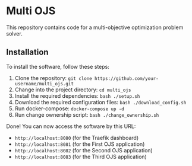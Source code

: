 <!--
 * @Author: hibana2077 hibana2077@gmail.com
 * @Date: 2023-11-23 09:09:32
 * @LastEditors: hibana2077 hibana2077@gmail.com
 * @LastEditTime: 2023-11-24 10:48:02
 * @FilePath: \multi_ojs\README.md
 * @Description: This is a open journal system for multi user.
-->
# Multi OJS

This repository contains code for a multi-objective optimization problem solver.

## Installation

To install the software, follow these steps:

1. Clone the repository: `git clone https://github.com/your-username/multi_ojs.git`
2. Change into the project directory: `cd multi_ojs`
3. Install the required dependencies: `bash ./setup.sh`
4. Download the required configuration files: `bash ./download_config.sh`
5. Run docker-compose: `docker-compose up -d`
6. Run change ownership script: `bash ./change_ownership.sh`

Done! You can now access the software by this URL:

- `http://localhost:8080` (for the Traefik dashboard)
- `http://localhost:8081` (for the First OJS application)
- `http://localhost:8082` (for the Second OJS application)
- `http://localhost:8083` (for the Third OJS application)

